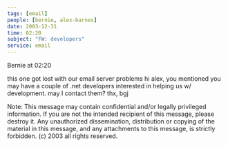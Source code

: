```yaml
---
tags: [email]
people: [bernie, alex-barnes]
date: 2003-12-31
time: 02:20
subject: "FW: developers"
service: email
---
```


Bernie at 02:20

this one got lost with our email server problems hi alex, you mentioned you may have a couple of .net developers interested in helping us w/ development. may I contact them? thx, bgj

Note: This message may contain confidential and/or legally privileged information. If you are not the intended recipient of this message, please destroy it. Any unauthorized dissemination, distribution or copying of the material in this message, and any attachments to this message, is strictly forbidden. (c) 2003 all rights reserved.

